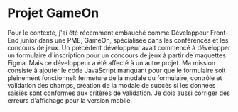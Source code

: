 # Projet GameOn
Pour le contexte, j'ai été récemment embauché comme Développeur Front-End junior dans une PME, GameOn, spécialisée dans les conférences et les concours de jeux. Un précédent développeur avait commencé à développer un formulaire d'inscription pour un concours de jeux à partir de maquettes Figma. Mais ce développeur a été affecté à un autre projet. Ma mission consiste à ajouter le code JavaScript manquant pour que le formulaire soit pleinement fonctionnel: fermeture de la modale du formulaire, contrôle et validation des champs, création de la modale de succès si les données saisies sont conformes aux critères de validation. Je dois aussi corriger des erreurs d'affichage pour la version mobile.